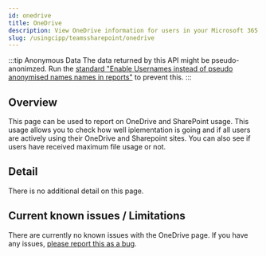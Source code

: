 ```yaml
---
id: onedrive
title: OneDrive
description: View OneDrive information for users in your Microsoft 365 tenants.
slug: /usingcipp/teamssharepoint/onedrive
---
```


:::tip Anonymous Data
The data returned by this API might be pseudo-anonimzed. Run the [standard "Enable Usernames instead of pseudo anonymised names names in reports"](../../tenantadministration/standards/) to prevent this.
:::

## Overview

This page can be used to report on OneDrive and SharePoint usage. This usage allows you to check how well iplementation is going and if all users are actively using their OneDrive and Sharepoint sites. You can also see if users have received maximum file usage or not.

## Detail


There is no additional detail on this page.

## Current known issues / Limitations

There are currently no known issues with the OneDrive page.  If you have any issues, [please report this as a bug](https://github.com/KelvinTegelaar/CIPP/issues/new?assignees=&labels=&template=bug_report.md&title=BUG%3A+).
